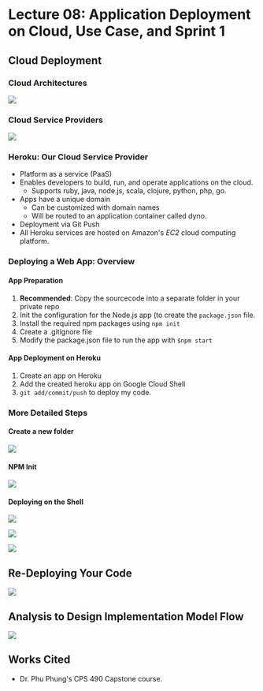 # Lecture 08: Application Deployment on Cloud, Use Case, and Sprint 1

## Cloud Deployment

### Cloud Architectures

![](../../../.gitbook/assets/image%20%28390%29.png)

### Cloud Service Providers

![](../../../.gitbook/assets/image%20%28400%29.png)

### Heroku: Our Cloud Service Provider

* Platform as a service \(PaaS\)
* Enables developers to build, run, and operate applications on the cloud.
  * Supports ruby, java, node.js, scala, clojure, python, php, go.
* Apps have a unique domain
  * Can be customized with domain names
  * Will be routed to an application container called dyno.
* Deployment via Git Push
* All Heroku services are hosted on Amazon's _EC2_ cloud computing platform.

### Deploying a Web App: Overview

#### App Preparation

1. **Recommended**: Copy the sourcecode into a separate folder in your private repo
2. Init the configuration for the Node.js app \(to create the `package.json` file.
3. Install the required npm packages using `npm init`
4. Create a .gitignore file
5. Modify the package.json file to run the app with `$npm start`

#### App Deployment on Heroku

1. Create an app on Heroku
2. Add the created heroku app on Google Cloud Shell
3. `git add/commit/push` to deploy my code.

### More Detailed Steps

#### Create a new folder

![](../../../.gitbook/assets/image%20%28401%29.png)

#### NPM Init

![](../../../.gitbook/assets/screenshot_2020-09-22-14.28.26_83xlba.jpg)

#### Deploying on the Shell

![](../../../.gitbook/assets/image%20%28391%29.png)

![](../../../.gitbook/assets/image%20%28399%29.png)



![](../../../.gitbook/assets/image%20%28395%29.png)

## Re-Deploying Your Code

![](../../../.gitbook/assets/image%20%28397%29.png)

## Analysis to Design Implementation Model Flow

![](../../../.gitbook/assets/image%20%28398%29.png)

## 



## Works Cited

* Dr. Phu Phung's CPS 490 Capstone course.

